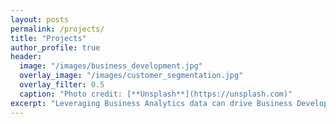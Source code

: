 ```yaml
---
layout: posts
permalink: /projects/
title: "Projects"
author_profile: true
header:
  image: "/images/business_development.jpg"
  overlay_image: "/images/customer_segmentation.jpg"
  overlay_filter: 0.5
  caption: "Photo credit: [**Unsplash**](https://unsplash.com)"
excerpt: "Leveraging Business Analytics data can drive Business Development."
---
```

